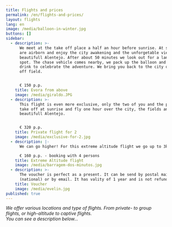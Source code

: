 ```yaml
---
title: Flights and prices
permalink: /en/flights-and-prices/
layout: flights
lang: en
image: /media/balloon-in-winter.jpg
buttons: []
sidebar:
  - description: >-
      We meet at the take off place a half an hour before sunrise. At sunrise we
      are airborn and enjoy the city awakening and the unforgetable viewsof the
      beautifull Alentejo. After about 50 minutes we look out for a landing
      spot. The chase vehicle comes nearby, we pack up the balloon and have a
      drink to celebrate the adventure. We bring you back to the city or take
      off field.


      € 150 p.p.
    title: Evora from above
    image: /media/giraldo.JPG
  - description: >-
      This flight is even more exclusive, only the two of you and the pilot. We
      take off at sunrise and fly one hour over the city, the fields and the
      beautifull Alentejo.


      € 320 p.p.
    title: Private flight for 2
    image: /media/exclusive-for-2.jpg
  - description: |-
      We can go higher! For this extreme altitude flight we go up to 3km!

      € 160 p.p. - booking with 4 persons
    title: Extreme Altitude flight
    image: /media/barragem-dos-minutos.jpg
  - description: >-
      The voucher is perfect as a present. It can be send by postal mail
      (national) or by email. It has vality of 1 year and is not refundable.
    title: Voucher
    image: /media/evelin.jpg
published: true
---
```

_We offer various locations and type of flights. From private- to group flights, or high-altitude to captive flights._\
_You can see a description below..._
